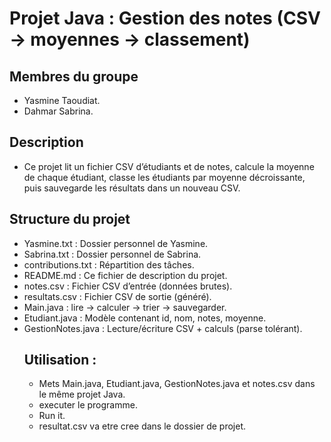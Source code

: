 # Projet Java : Gestion des notes (CSV → moyennes → classement)
## Membres du groupe
- Yasmine Taoudiat.
- Dahmar Sabrina.
## Description
 - Ce projet lit un fichier CSV d’étudiants et de notes, calcule la moyenne de chaque étudiant, classe les étudiants par moyenne décroissante, puis sauvegarde les résultats dans un nouveau CSV.
## Structure du projet
- Yasmine.txt : Dossier personnel de Yasmine. 
- Sabrina.txt : Dossier personnel de Sabrina.
- contributions.txt : Répartition des tâches.
- README.md : Ce fichier de description du projet.
- notes.csv : Fichier CSV d’entrée (données brutes).
- resultats.csv : Fichier CSV de sortie (généré).
- Main.java : lire → calculer → trier → sauvegarder.
- Etudiant.java : Modèle contenant id, nom, notes, moyenne.
- GestionNotes.java : Lecture/écriture CSV + calculs (parse tolérant).
  ## Utilisation :
  - Mets Main.java, Etudiant.java, GestionNotes.java et notes.csv dans le même projet Java.
  - executer le programme.
  - Run it.
  - resultat.csv va etre cree dans le dossier de projet. 
